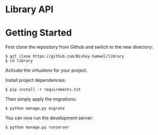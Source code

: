 
# Library API

# Getting Started

First clone the repository from Github and switch to the new directory:

    $ git clone https://github.com/Bishoy-Samwel/library
    $ cd library
    
Activate the virtualenv for your project.
    
Install project dependencies:

    $ pip install -r requirements.txt
    
    
Then simply apply the migrations:

    $ python manage.py migrate
    

You can now run the development server:

    $ python manage.py runserver
